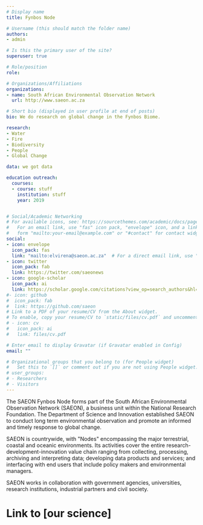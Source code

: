 ```yaml
---
# Display name
title: Fynbos Node

# Username (this should match the folder name)
authors:
- admin

# Is this the primary user of the site?
superuser: true

# Role/position
role: 

# Organizations/Affiliations
organizations:
- name: South African Environmental Observation Network
  url: http://www.saeon.ac.za

# Short bio (displayed in user profile at end of posts)
bio: We do research on global change in the Fynbos Biome.

research:
- Water
- Fire
- Biodiversity
- People
- Global Change

data: we got data

education outreach:
  courses:
  - course: stuff
    institution: stuff
    year: 2019


# Social/Academic Networking
# For available icons, see: https://sourcethemes.com/academic/docs/page-builder/#icons
#   For an email link, use "fas" icon pack, "envelope" icon, and a link in the
#   form "mailto:your-email@example.com" or "#contact" for contact widget.
social:
- icon: envelope
  icon_pack: fas
  link: "mailto:elvirena@saeon.ac.za"  # For a direct email link, use "mailto:test@example.org".
- icon: twitter
  icon_pack: fab
  link: https://twitter.com/saeonews
- icon: google-scholar
  icon_pack: ai
  link: https://scholar.google.com/citations?view_op=search_authors&hl=en&mauthors=SAEON&before_author=Kwbp_-MBAAAJ&astart=0
#- icon: github
#  icon_pack: fab
#  link: https://github.com/saeon
# Link to a PDF of your resume/CV from the About widget.
# To enable, copy your resume/CV to `static/files/cv.pdf` and uncomment the lines below.
# - icon: cv
#   icon_pack: ai
#   link: files/cv.pdf

# Enter email to display Gravatar (if Gravatar enabled in Config)
email: ""

# Organizational groups that you belong to (for People widget)
#   Set this to `[]` or comment out if you are not using People widget.
# user_groups:
# - Researchers
# - Visitors
---
```


The SAEON Fynbos Node forms part of the South African Environmental Observation Network (SAEON), a business unit within the National Research Foundation. The Department of Science and Innovation established SAEON to conduct long term environmental observation and promote an informed and timely response to global change. 

SAEON is countrywide, with "Nodes" encompassing the major terrestrial, coastal and oceanic environments. Its activities cover the entire research-development-innovation value chain ranging from collecting, processing, archiving and interpreting data; developing data products and services; and interfacing with end users that include policy makers and environmental managers.

SAEON works in collaboration with government agencies, universities, research institutions, industrial partners and civil society.

# Link to [our science]
